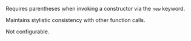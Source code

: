Requires parentheses when invoking a constructor via the `new` keyword.

Maintains stylistic consistency with other function calls.

Not configurable.